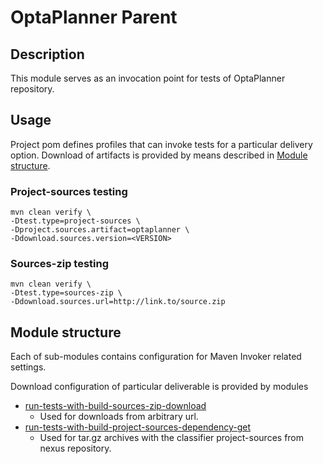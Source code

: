 # OptaPlanner Parent

## Description
This module serves as an invocation point for tests of OptaPlanner repository.

## Usage
Project pom defines profiles that can invoke tests for a particular delivery option.
Download of artifacts is provided by means described in [Module structure](#module-structure).

### Project-sources testing
```
mvn clean verify \
-Dtest.type=project-sources \
-Dproject.sources.artifact=optaplanner \
-Ddownload.sources.version=<VERSION>
```
### Sources-zip testing
```
mvn clean verify \
-Dtest.type=sources-zip \
-Ddownload.sources.url=http://link.to/source.zip
```

## Module structure
Each of sub-modules contains configuration for Maven Invoker related settings.

Download configuration of particular deliverable is provided by modules
* [run-tests-with-build-sources-zip-download](../run-tests-with-build-sources-zip-download)
  * Used for downloads from arbitrary url.
* [run-tests-with-build-project-sources-dependency-get](../run-tests-with-build-project-sources-dependency-get)
  * Used for tar.gz archives with the classifier project-sources from nexus repository.
